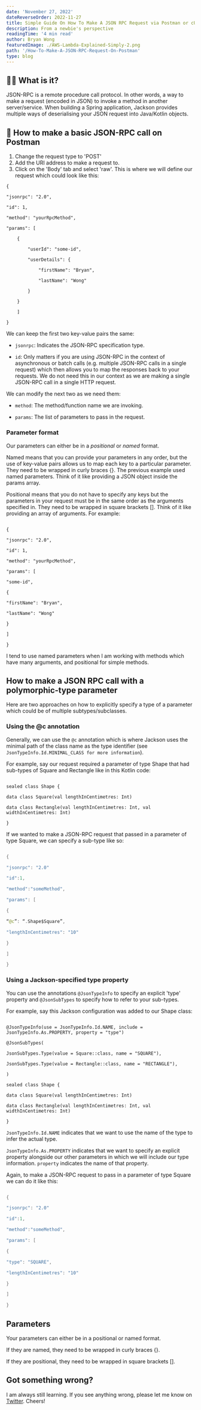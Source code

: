 ```yaml
---
date: 'November 27, 2022'
dateReverseOrder: 2022-11-27
title: Simple Guide On How To Make A JSON RPC Request via Postman or cURL with Jackson and SPring
description: From a newbie's perspective
readingTime: '4 min read'
author: Bryan Wong
featuredImage: ./AWS-Lambda-Explained-Simply-2.png
path: '/How-To-Make-A-JSON-RPC-Request-On-Postman'
type: blog
---
```


## 😵‍💫 What is it?

JSON-RPC is a remote procedure call protocol. In other words, a way to make a request (encoded in JSON) to invoke a method in another server/service. When building a Spring application, Jackson provides multiple ways of deserialising your JSON request into Java/Kotlin objects.

## 🧐 How to make a basic JSON-RPC call on Postman

1. Change the request type to 'POST'
2. Add the URI address to make a request to.
3. Click on the 'Body' tab and select 'raw'. This is where we will define our request which could look like this:

```
{

"jsonrpc": "2.0",

"id": 1,

"method": "yourRpcMethod",

"params": [

    {

        "userId": "some-id",

        "userDetails": {

            "firstName": "Bryan",

            "lastName": "Wong"

        }

    }

    ]

}

```

We can keep the first two key-value pairs the same:

-   `jsonrpc`: Indicates the JSON-RPC specification type.

-   `id`: Only matters if you are using JSON-RPC in the context of asynchronous or batch calls (e.g. multiple JSON-RPC calls in a single request) which then allows you to map the responses back to your requests. We do not need this in our context as we are making a single JSON-RPC call in a single HTTP request.

We can modify the next two as we need them:

-   `method`: The method/function name we are invoking.

-   `params`: The list of parameters to pass in the request.

### Parameter format

Our parameters can either be in a _positional_ or _named_ format.

Named means that you can provide your parameters in any order, but the use of key-value pairs allows us to map each key to a particular parameter. They need to be wrapped in curly braces {}. The previous example used named parameters. Think of it like providing a JSON object inside the params array.

Positional means that you do not have to specify any keys but the parameters in your request must be in the same order as the arguments specified in. They need to be wrapped in square brackets []. Think of it like providing an array of arguments. For example:

```

{

"jsonrpc": "2.0",

"id": 1,

"method": "yourRpcMethod",

"params": [

"some-id",

{

"firstName": "Bryan",

"lastName": "Wong"

}

]

}

```

I tend to use named parameters when I am working with methods which have many arguments, and positional for simple methods.

## How to make a JSON RPC call with a polymorphic-type parameter

Here are two approaches on how to explicitly specify a type of a parameter which could be of multiple subtypes/subclasses.

### Using the @c annotation

Generally, we can use the `@c` annotation which is where Jackson uses the minimal path of the class name as the type identifier (see `JsonTypeInfo.Id.MINIMAL_CLASS for more information`).

For example, say our request required a parameter of type Shape that had sub-types of Square and Rectangle like in this Kotlin code:

```

sealed class Shape {

data class Square(val lengthInCentimetres: Int)

data class Rectangle(val lengthInCentimetres: Int, val widthInCentimetres: Int)

}

```

If we wanted to make a JSON-RPC request that passed in a parameter of type Square, we can specify a sub-type like so:

```kotlin

{

"jsonrpc": "2.0"

"id":1,

"method":"someMethod",

"params": [

{

“@c”: “.Shape$Square”,

"lengthInCentimetres": "10"

}

]

}

```

### Using a Jackson-specified type property

You can use the annotations `@JsonTypeInfo` to specify an explicit 'type' property and `@JsonSubTypes` to specify how to refer to your sub-types.

For example, say this Jackson configuration was added to our Shape class:

```

@JsonTypeInfo(use = JsonTypeInfo.Id.NAME, include = JsonTypeInfo.As.PROPERTY, property = "type")

@JsonSubTypes(

JsonSubTypes.Type(value = Square::class, name = "SQUARE"),

JsonSubTypes.Type(value = Rectangle::class, name = "RECTANGLE"),

)

sealed class Shape {

data class Square(val lengthInCentimetres: Int)

data class Rectangle(val lengthInCentimetres: Int, val widthInCentimetres: Int)

}

```

`JsonTypeInfo.Id.NAME` indicates that we want to use the name of the type to infer the actual type.

`JsonTypeInfo.As.PROPERTY` indicates that we want to specify an explicit property alongside our other parameters in which we will include our type information. `property` indicates the name of that property.

Again, to make a JSON-RPC request to pass in a parameter of type Square we can do it like this:

```kotlin

{

"jsonrpc": "2.0"

"id":1,

"method":"someMethod",

"params": [

{

"type": "SQUARE",

"lengthInCentimetres": "10"

}

]

}

```

## Parameters

Your parameters can either be in a positional or named format.

If they are named, they need to be wrapped in curly braces {}.

If they are positional, they need to be wrapped in square brackets [].

## Got something wrong?

I am always still learning. If you see anything wrong, please let me know on [Twitter](https://twitter.com/bryanwongyk). Cheers!
